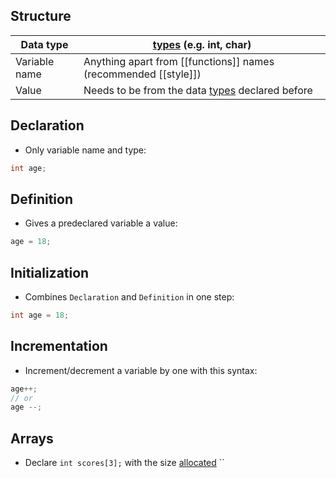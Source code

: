 ## Structure

| Data type     | [types](types.md) (e.g. int, char)                              |
| ------------- | --------------------------------------------------------------- |
| Variable name | Anything apart from [[functions]] names (recommended [[style]]) |
| Value         | Needs to be from the data [types](types.md) declared before     |

## Declaration
- Only variable name and type:
```c
int age;
```

## Definition
- Gives a predeclared variable a value:
```c
age = 18;
```

## Initialization
- Combines `Declaration` and `Definition` in one step:
```c
int age = 18;
```

## Incrementation

- Increment/decrement a variable by one with this syntax:
```c
age++;
// or
age --;
```


## Arrays

- Declare `int scores[3];` with the size [allocated](dynamic-memory-managment)
``